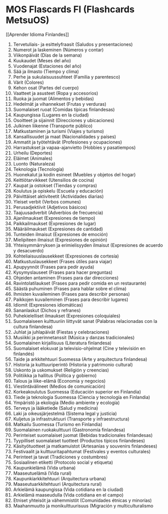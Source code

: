 # MOS Flascards FI (Flashcards MetsuOS)

[[Aprender Idioma Finlandes]]

1. Tervetuliais- ja esittelyfraasit (Saludos y presentaciones)
2. Numerot ja laskeminen (Números y contar)
3. Viikonpäivät (Días de la semana)
4. Kuukaudet (Meses del año)
5. Vuodenajat (Estaciones del año)
6. Sää ja ilmasto (Tiempo y clima)
7. Perhe ja sukulaisuussuhteet (Familia y parentesco)
8. Värit (Colores)
9. Kehon osat (Partes del cuerpo)
10. Vaatteet ja asusteet (Ropa y accesorios)
11. Ruoka ja juomat (Alimentos y bebidas)
12. Hedelmät ja vihannekset (Frutas y verduras)
13. Suomalaiset ruoat (Comidas típicas finlandesas)
14. Kaupungissa (Lugares en la ciudad)
15. Osoitteet ja sijainnit (Direcciones y ubicaciones)
16. Julkinen liikenne (Transporte público)
17. Matkustaminen ja turismi (Viajes y turismo)
18. Kansallisuudet ja maat (Nacionalidades y países)
19. Ammatit ja työtehtävät (Profesiones y ocupaciones)
20. Harrastukset ja vapaa-ajanvietto (Hobbies y pasatiempos)
21. Urheilu (Deportes)
22. Eläimet (Animales)
23. Luonto (Naturaleza)
24. Teknologia (Tecnología)
25. Huonekalut ja kodin esineet (Muebles y objetos del hogar)
26. Keittiötarvikkeet (Utensilios de cocina)
27. Kaupat ja ostokset (Tiendas y compras)
28. Koulutus ja opiskelu (Escuela y educación)
29. Päivittäiset aktiviteetit (Actividades diarias)
30. Yleiset verbit (Verbos comunes)
31. Perusadjektiivit (Adjetivos básicos)
32. Taajuusadverbit (Adverbios de frecuencia)
33. Ajanilmaukset (Expresiones de tiempo)
34. Paikkailmaukset (Expresiones de lugar)
35. Määräilmaukset (Expresiones de cantidad)
36. Tunteiden ilmaisut (Expresiones de emoción)
37. Mielipiteen ilmaisut (Expresiones de opinión)
38. Yhteisymmärryksen ja erimielisyyden ilmaisut (Expresiones de acuerdo y desacuerdo)
39. Kohteliaisuuslausekkeet (Expresiones de cortesía)
40. Matkustuslausekkeet (Frases útiles para viajar)
41. Apupyynnöt (Frases para pedir ayuda)
42. Kysymyslauseet (Frases para hacer preguntas)
43. Ohjeiden antaminen (Frases para dar direcciones)
44. Ravintolatilaukset (Frases para pedir comida en un restaurante)
45. Säästä puhuminen (Frases para hablar sobre el clima)
46. Ihmisten kuvaileminen (Frases para describir personas)
47. Paikkojen kuvaileminen (Frases para describir lugares)
48. Idiomit (Expresiones idiomáticas)
49. Sananlaskut (Dichos y refranes)
50. Puhekielelliset ilmaukset (Expresiones coloquiales)
51. Suomalaiseen kulttuuriin liittyvät sanat (Palabras relacionadas con la cultura finlandesa)
52. Juhlat ja juhlapäivät (Fiestas y celebraciones)
53. Musiikki ja perinnetanssit (Música y danzas tradicionales)
54. Suomalainen kirjallisuus (Literatura finlandesa)
55. Suomalaiset elokuvat ja televisio-ohjelmat (Cine y televisión en finlandés)
56. Taide ja arkkitehtuuri Suomessa (Arte y arquitectura finlandesa)
57. Historia ja kulttuuriperintö (Historia y patrimonio cultural)
58. Uskonto ja uskomukset (Religión y creencias)
59. Politiikka ja hallitus (Política y gobierno)
60. Talous ja liike-elämä (Economía y negocios)
61. Viestintävälineet (Medios de comunicación)
62. Korkeakoulutus Suomessa (Educación superior en Finlandia)
63. Tiede ja teknologia Suomessa (Ciencia y tecnología en Finlandia)
64. Ympäristö ja ekologia (Medio ambiente y ecología)
65. Terveys ja lääketiede (Salud y medicina)
66. Laki ja oikeusjärjestelmä (Sistema legal y justicia)
67. Kuljetus ja infrastruktuuri (Transporte y infraestructura)
68. Matkailu Suomessa (Turismo en Finlandia)
69. Suomalainen ruokakulttuuri (Gastronomía finlandesa)
70. Perinteiset suomalaiset juomat (Bebidas tradicionales finlandesas)
71. Tyypilliset suomalaiset tuotteet (Productos típicos finlandeses)
72. Käsityötuotteet ja matkamuistot (Artesanías y souvenirs finlandeses)
73. Festivaalit ja kulttuuritapahtumat (Festivales y eventos culturales)
74. Perinteet ja tavat (Tradiciones y costumbres)
75. Sosiaalinen etiketti (Protocolo social y etiqueta)
76. Kaupunkielämä (Vida urbana)
77. Maaseutuelämä (Vida rural)
78. Kaupunkiarkkitehtuuri (Arquitectura urbana)
79. Maaseutuarkkitehtuuri (Arquitectura rural)
80. Arkielämä kaupungissa (Vida cotidiana en la ciudad)
81. Arkielämä maaseudulla (Vida cotidiana en el campo)
82. Etniset yhteisöt ja vähemmistöt (Comunidades étnicas y minorías)
83. Maahanmuutto ja monikulttuurisuus (Migración y multiculturalismo
